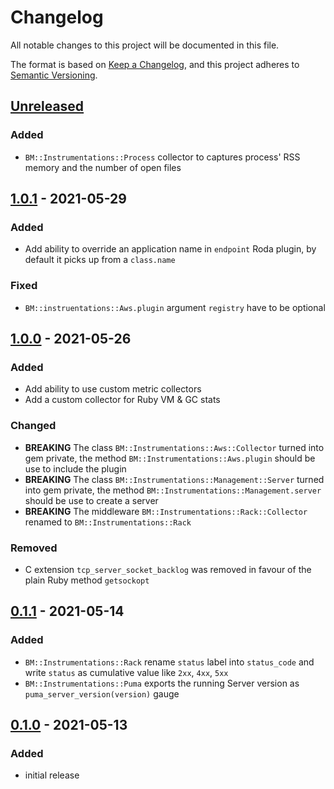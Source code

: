 # Changelog

All notable changes to this project will be documented in this file.

The format is based on [Keep a Changelog](https://keepachangelog.com/en/1.0.0/),
and this project adheres to [Semantic Versioning](https://semver.org/spec/v2.0.0.html).

## [Unreleased]

### Added
- `BM::Instrumentations::Process` collector to captures process' RSS memory and the number of open files

## [1.0.1] - 2021-05-29

### Added

- Add ability to override an application name in `endpoint` Roda plugin, by default
  it picks up from a `class.name`

### Fixed

- `BM::instruentations::Aws.plugin` argument `registry` have to be optional

## [1.0.0] - 2021-05-26

### Added

- Add ability to use custom metric collectors
- Add a custom collector for Ruby VM & GC stats

### Changed

- __BREAKING__ The class `BM::Instrumentations::Aws::Collector` turned into gem private,
  the method `BM::Instrumentations::Aws.plugin` should be use to include the plugin
- __BREAKING__ The class `BM::Instrumentations::Management::Server` turned into gem private,
  the method `BM::Instrumentations::Management.server` should be use to create a server
- __BREAKING__ The middleware `BM::Instrumentations::Rack::Collector` renamed to
  `BM::Instrumentations::Rack`

### Removed

- C extension `tcp_server_socket_backlog` was removed in favour of the plain Ruby method `getsockopt`

## [0.1.1] - 2021-05-14

### Added
- `BM::Instrumentations::Rack` rename `status` label into `status_code` and write `status` as cumulative value
  like `2xx`, `4xx`, `5xx`
- `BM::Instrumentations::Puma` exports the running Server version as `puma_server_version(version)` gauge

## [0.1.0] - 2021-05-13

### Added
- initial release

[unreleased]: https://github.com/bookmate/bm-instrumentations/compare/v1.0.1...HEAD
[1.0.1]: https://github.com/bookmate/bm-instrumentations/compare/v1.0.0...v1.0.1
[1.0.0]: https://github.com/bookmate/bm-instrumentations/compare/v0.1.1...v1.0.0
[0.1.1]: https://github.com/bookmate/bm-instrumentations/compare/v0.1.0...v0.1.1
[0.1.0]: https://github.com/bookmate/bm-instrumentations/releases/tag/v0.1.0

